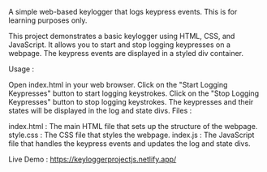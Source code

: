 A simple web-based keylogger that logs keypress events. This is for learning purposes only.

This project demonstrates a basic keylogger using HTML, CSS, and JavaScript. It allows you to start and stop logging keypresses on a webpage. The keypress events are displayed in a styled div container.

Usage :

Open index.html in your web browser.
Click on the "Start Logging Keypresses" button to start logging keystrokes.
Click on the "Stop Logging Keypresses" button to stop logging keystrokes.
The keypresses and their states will be displayed in the log and state divs.
Files :

index.html : The main HTML file that sets up the structure of the webpage.
style.css : The CSS file that styles the webpage.
index.js : The JavaScript file that handles the keypress events and updates the log and state divs.

Live Demo : https://keyloggerprojectjs.netlify.app/
